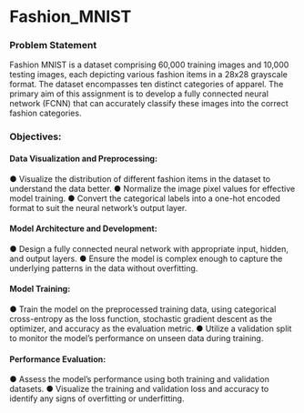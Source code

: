 # Fashion_MNIST
### Problem Statement
Fashion MNIST is a dataset comprising 60,000 training images and 10,000 testing images, each depicting various fashion items in a 28x28 grayscale format. The dataset encompasses ten distinct categories of apparel. The primary aim of this assignment is to develop a fully connected neural network (FCNN) that can accurately classify these images into the correct fashion categories.

### Objectives:
#### Data Visualization and Preprocessing:
● Visualize the distribution of different fashion items in the dataset to
understand the data better.
● Normalize the image pixel values for effective model training.
● Convert the categorical labels into a one-hot encoded format to suit the
neural network’s output layer.
#### Model Architecture and Development:
● Design a fully connected neural network with appropriate input, hidden,
and output layers.
● Ensure the model is complex enough to capture the underlying patterns in
the data without overfitting.
#### Model Training:
● Train the model on the preprocessed training data, using categorical
cross-entropy as the loss function, stochastic gradient descent as the
optimizer, and accuracy as the evaluation metric.
● Utilize a validation split to monitor the model’s performance on unseen
data during training.
#### Performance Evaluation:
● Assess the model’s performance using both training and validation
datasets.
● Visualize the training and validation loss and accuracy to identify any signs
of overfitting or underfitting.
